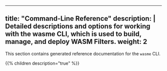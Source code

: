 
---
title: "Command-Line Reference"
description: | 
  Detailed descriptions and options for working with the wasme CLI, which is used to build, manage, and deploy WASM Filters. 
weight: 2
---

This section contains generated reference documentation for the `wasme` CLI.

{{% children description="true" %}}

